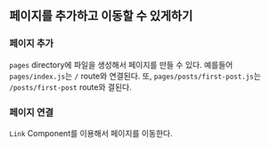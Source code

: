 ## 페이지를 추가하고 이동할 수 있게하기
### 페이지 추가

`pages` directory에 파일을 생성해서 페이지를 만들 수 있다. 예를들어 `pages/index.js`는 `/` route와 연결된다. 또, `pages/posts/first-post.js`는 `/posts/first-post` route와 결된다.

### 페이지 연결

`Link` Component를 이용해서 페이지를 이동한다.

```js

```

